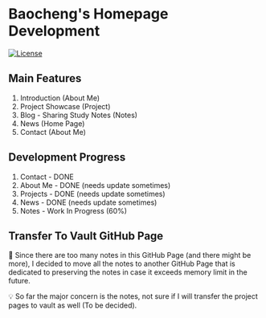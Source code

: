 # Baocheng's Homepage Development

[![License](https://img.shields.io/badge/License-Apache_2.0-blue.svg)](https://opensource.org/licenses/Apache-2.0)

## Main Features

1. Introduction (About Me)
2. Project Showcase (Project)
3. Blog - Sharing Study Notes (Notes)
4. News (Home Page)
5. Contact (About Me)

## Development Progress

1. Contact - DONE
2. About Me - DONE (needs update sometimes)
3. Projects - DONE (needs update sometimes)
4. News - DONE (needs update sometimes)
5. Notes - Work In Progress (60%)

## Transfer To Vault GitHub Page

🚧 Since there are too many notes in this GitHub Page (and there might be more), I decided to move all the notes to another GitHub Page that is dedicated to preserving the notes in case it exceeds memory limit in the future.

💡 So far the major concern is the notes, not sure if I will transfer the project pages to vault as well (To be decided).
